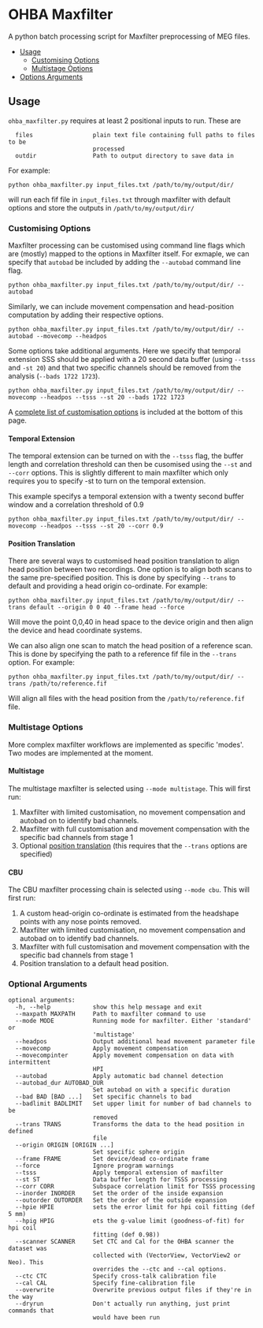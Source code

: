 # OHBA Maxfilter

A python batch processing script for Maxfilter preprocessing of MEG files.

- [Usage](#usage)
  - [Customising Options](#customising-options)
  - [Multistage Options](#multistage-options)
- [Options Arguments](#optional-arguments)


## Usage

`ohba_maxfilter.py` requires at least 2 positional inputs to run. These are

```
  files                 plain text file containing full paths to files to be
                        processed
  outdir                Path to output directory to save data in
```

For example:

```
python ohba_maxfilter.py input_files.txt /path/to/my/output/dir/
```

will run each fif file in `input_files.txt` through maxfilter with default options and store the outputs in `/path/to/my/output/dir/`

### Customising Options

Maxfilter processing can be customised using command line flags which are (mostly) mapped to the options in Maxfilter itself. For exmaple, we can specify that `autobad` be included by adding the `--autobad` command line flag.

```
python ohba_maxfilter.py input_files.txt /path/to/my/output/dir/ --autobad
```

Similarly, we can include movement compensation and head-position computation by adding their respective options.

```
python ohba_maxfilter.py input_files.txt /path/to/my/output/dir/ --autobad --movecomp --headpos
```

Some options take additional arguments. Here we specify that temporal extension SSS should be applied with a 20 second data buffer (using `--tsss` and `-st 20`) and that two specific channels should be removed from the analysis (`--bads 1722 1723`).

```
python ohba_maxfilter.py input_files.txt /path/to/my/output/dir/ --movecomp --headpos --tsss --st 20 --bads 1722 1723
```

A [complete list of customisation options](#optional-arguments) is included at the bottom of this page.

#### Temporal Extension

The temporal extension can be turned on with the `--tsss` flag, the buffer length and correlation threshold can then be cusomised using the `--st` and `--corr` options. This is slightly different to main maxfilter which only requires you to specify -st to turn on the temporal extension.

This example specifys a temporal extension with a twenty second buffer window and a correlation threshold of 0.9

```
python ohba_maxfilter.py input_files.txt /path/to/my/output/dir/ --movecomp --headpos --tsss --st 20 --corr 0.9
```

#### Position Translation

There are several ways to customised head position translation to align head position between two recordings. One option is to align both scans to the same pre-specified position. This is done by specifying `--trans` to default and providing a head origin co-ordinate. For example:

```
python ohba_maxfilter.py input_files.txt /path/to/my/output/dir/ --trans default --origin 0 0 40 --frame head --force
```

Will move the point 0,0,40 in head space to the device origin and then align the device and head coordinate systems.

We can also align one scan to match the head position of a reference scan. This is done by specifying the path to a reference fif file in the `--trans` option. For example:

```
python ohba_maxfilter.py input_files.txt /path/to/my/output/dir/ --trans /path/to/reference.fif
```

Will align all files with the head position from the `/path/to/reference.fif` file.


### Multistage Options

More complex maxfilter workflows are implemented as specific 'modes'. Two modes are implemented at the moment.

#### Multistage

The multistage maxfilter is selected using `--mode multistage`. This will first run:

1) Maxfilter with limited customisation, no movement compensation and autobad on to identify bad channels. 
2) Maxfilter with full customisation and movement compensation with the specific bad channels from stage 1
3) Optional [position translation](#position-translation) (this requires that the `--trans` options are specified)

#### CBU

The CBU maxfilter processing chain is selected using `--mode cbu`. This will first run:

1) A custom head-origin co-ordinate is estimated from the headshape points with any nose points removed.
2) Maxfilter with limited customisation, no movement compensation and autobad on to identify bad channels. 
3) Maxfilter with full customisation and movement compensation with the specific bad channels from stage 1
4) Position translation to a default head position.

### Optional Arguments

```
optional arguments:
  -h, --help            show this help message and exit
  --maxpath MAXPATH     Path to maxfilter command to use
  --mode MODE           Running mode for maxfilter. Either 'standard' or
                        'multistage'
  --headpos             Output additional head movement parameter file
  --movecomp            Apply movement compensation
  --movecompinter       Apply movement compensation on data with intermittent
                        HPI
  --autobad             Apply automatic bad channel detection
  --autobad_dur AUTOBAD_DUR
                        Set autobad on with a specific duration
  --bad BAD [BAD ...]   Set specific channels to bad
  --badlimit BADLIMIT   Set upper limit for number of bad channels to be
                        removed
  --trans TRANS         Transforms the data to the head position in defined
                        file
  --origin ORIGIN [ORIGIN ...]
                        Set specific sphere origin
  --frame FRAME         Set device/dead co-ordinate frame
  --force               Ignore program warnings
  --tsss                Apply temporal extension of maxfilter
  --st ST               Data buffer length for TSSS processing
  --corr CORR           Subspace correlation limit for TSSS processing
  --inorder INORDER     Set the order of the inside expansion
  --outorder OUTORDER   Set the order of the outside expansion
  --hpie HPIE           sets the error limit for hpi coil fitting (def 5 mm)
  --hpig HPIG           ets the g-value limit (goodness-of-fit) for hpi coil
                        fitting (def 0.98))
  --scanner SCANNER     Set CTC and Cal for the OHBA scanner the dataset was
                        collected with (VectorView, VectorView2 or Neo). This
                        overrides the --ctc and --cal options.
  --ctc CTC             Specify cross-talk calibration file
  --cal CAL             Specify fine-calibration file
  --overwrite           Overwrite previous output files if they're in the way
  --dryrun              Don't actually run anything, just print commands that
                        would have been run
```

